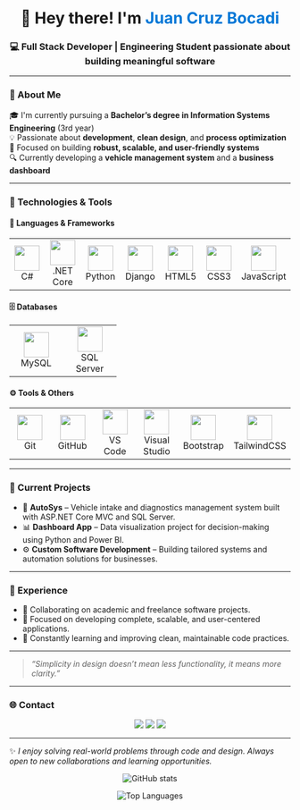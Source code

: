 <!-- Animated header -->
<h1 align="center">👋 Hey there! I'm <span style="color:#0078D7;">Juan Cruz Bocadi</span></h1>
<h3 align="center">💻 Full Stack Developer | Engineering Student passionate about building meaningful software</h3>

---

### 🚀 About Me
🎓 I'm currently pursuing a **Bachelor’s degree in Information Systems Engineering** (3rd year)  
💡 Passionate about **development**, **clean design**, and **process optimization**  
🧠 Focused on building **robust, scalable, and user-friendly systems**  
🔍 Currently developing a **vehicle management system** and a **business dashboard**

---

### 🧰 Technologies & Tools

#### 💠 Languages & Frameworks
<p align="center">
  <table>
    <tr>
      <td align="center" width="80">
        <img src="https://cdn.jsdelivr.net/gh/devicons/devicon/icons/csharp/csharp-original.svg" width="45" height="45"/><br>C#
      </td>
      <td align="center" width="80">
        <img src="https://cdn.jsdelivr.net/gh/devicons/devicon/icons/dotnetcore/dotnetcore-original.svg" width="45" height="45"/><br>.NET Core
      </td>
      <td align="center" width="80">
        <img src="https://cdn.jsdelivr.net/gh/devicons/devicon/icons/python/python-original.svg" width="45" height="45"/><br>Python
      </td>
      <td align="center" width="80">
        <img src="https://cdn.jsdelivr.net/gh/devicons/devicon/icons/django/django-plain.svg" width="45" height="45"/><br>Django
      </td>
      <td align="center" width="80">
        <img src="https://cdn.jsdelivr.net/gh/devicons/devicon/icons/html5/html5-original.svg" width="45" height="45"/><br>HTML5
      </td>
      <td align="center" width="80">
        <img src="https://cdn.jsdelivr.net/gh/devicons/devicon/icons/css3/css3-original.svg" width="45" height="45"/><br>CSS3
      </td>
      <td align="center" width="80">
        <img src="https://cdn.jsdelivr.net/gh/devicons/devicon/icons/javascript/javascript-original.svg" width="45" height="45"/><br>JavaScript
      </td>
    </tr>
  </table>
</p>

#### 🗄️ Databases
<p align="center">
  <table>
    <tr>
      <td align="center" width="80">
        <img src="https://cdn.jsdelivr.net/gh/devicons/devicon/icons/mysql/mysql-original.svg" width="45" height="45"/><br>MySQL
      </td>
      <td align="center" width="80">
        <img src="https://cdn.jsdelivr.net/gh/devicons/devicon/icons/microsoftsqlserver/microsoftsqlserver-plain.svg" width="45" height="45"/><br>SQL Server
      </td>
    </tr>
  </table>
</p>

#### ⚙️ Tools & Others
<p align="center">
  <table>
    <tr>
      <td align="center" width="80">
        <img src="https://cdn.jsdelivr.net/gh/devicons/devicon/icons/git/git-original.svg" width="45" height="45"/><br>Git
      </td>
      <td align="center" width="80">
        <img src="https://cdn.jsdelivr.net/gh/devicons/devicon/icons/github/github-original.svg" width="45" height="45"/><br>GitHub
      </td>
      <td align="center" width="80">
        <img src="https://cdn.jsdelivr.net/gh/devicons/devicon/icons/vscode/vscode-original.svg" width="45" height="45"/><br>VS Code
      </td>
      <td align="center" width="80">
        <img src="https://cdn.jsdelivr.net/gh/devicons/devicon/icons/visualstudio/visualstudio-plain.svg" width="45" height="45"/><br>Visual Studio
      </td>
      <td align="center" width="80">
        <img src="https://cdn.jsdelivr.net/gh/devicons/devicon/icons/bootstrap/bootstrap-original.svg" width="45" height="45"/><br>Bootstrap
      </td>
      <td align="center" width="80">
        <img src="https://skillicons.dev/icons?i=tailwind" width="45" height="45"/><br>TailwindCSS
      </td>
    </tr>
  </table>
</p>

---

### 🧩 Current Projects
- 🚗 **AutoSys** – Vehicle intake and diagnostics management system built with ASP.NET Core MVC and SQL Server.  
- 📊 **Dashboard App** – Data visualization project for decision-making using Python and Power BI.  
- ⚙️ **Custom Software Development** – Building tailored systems and automation solutions for businesses.

---

### 💼 Experience
- 👥 Collaborating on academic and freelance software projects.  
- 🧰 Focused on developing complete, scalable, and user-centered applications.  
- 🚀 Constantly learning and improving clean, maintainable code practices.  

---

> *“Simplicity in design doesn’t mean less functionality, it means more clarity.”*

---

### 🌐 Contact

<p align="center">
  <a href="mailto:juanchruzbocadi@gmail.com"><img src="https://img.shields.io/badge/-Email-D14836?style=for-the-badge&logo=gmail&logoColor=white"></a>
  <a href="https://www.linkedin.com/in/juan-cruz-bocadi-384695243/"><img src="https://img.shields.io/badge/-LinkedIn-0077B5?style=for-the-badge&logo=linkedin&logoColor=white"></a>
  <a href="https://github.com/JuanBocadi"><img src="https://img.shields.io/badge/-GitHub-181717?style=for-the-badge&logo=github&logoColor=white"></a>
</p>

---

✨ *I enjoy solving real-world problems through code and design. Always open to new collaborations and learning opportunities.*

<p align="center">
  <img src="https://github-readme-stats.vercel.app/api?username=JuanBocadi&show_icons=true&theme=blue_navy" alt="GitHub stats" />
</p>
<p align="center">
  <img src="https://github-readme-stats.vercel.app/api/top-langs/?username=JuanBocadi&layout=compact&theme=blue_navy" alt="Top Languages" />
</p>
